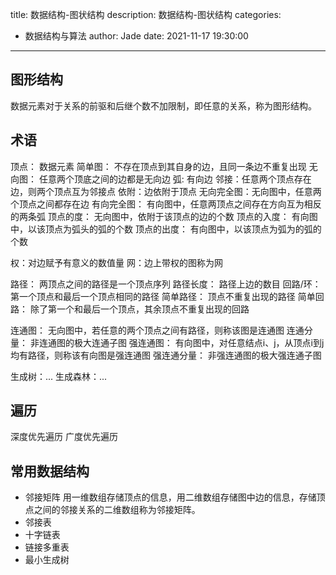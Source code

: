 title: 数据结构-图状结构
description: 数据结构-图状结构
categories:
  - 数据结构与算法
author: Jade
date: 2021-11-17 19:30:00
---

## 图形结构
数据元素对于关系的前驱和后继个数不加限制，即任意的关系，称为图形结构。

## 术语
顶点： 数据元素
简单图： 不存在顶点到其自身的边，且同一条边不重复出现
无向图： 任意两个顶底之间的边都是无向边
弧: 有向边
邻接：任意两个顶点存在边，则两个顶点互为邻接点
依附：边依附于顶点
无向完全图：无向图中，任意两个顶点之间都存在边
有向完全图： 有向图中，任意两顶点之间存在方向互为相反的两条弧
顶点的度： 无向图中，依附于该顶点的边的个数
顶点的入度： 有向图中，以该顶点为弧头的弧的个数
顶点的出度： 有向图中，以该顶点为弧为的弧的个数

权：对边赋予有意义的数值量
网：边上带权的图称为网

路径： 两顶点之间的路径是一个顶点序列
路径长度： 路径上边的数目
回路/环： 第一个顶点和最后一个顶点相同的路径
简单路径： 顶点不重复出现的路径
简单回路： 除了第一个和最后一个顶点，其余顶点不重复出现的回路

连通图： 无向图中，若任意的两个顶点之间有路径，则称该图是连通图
连通分量： 非连通图的极大连通子图
强连通图： 有向图中，对任意结点i、j，从顶点i到j均有路径，则称该有向图是强连通图
强连通分量： 非强连通图的极大强连通子图

生成树：...
生成森林：...

## 遍历
深度优先遍历
广度优先遍历

## 常用数据结构
- 邻接矩阵
用一维数组存储顶点的信息，用二维数组存储图中边的信息，存储顶点之间的邻接关系的二维数组称为邻接矩阵。
- 邻接表
- 十字链表
- 链接多重表
- 最小生成树